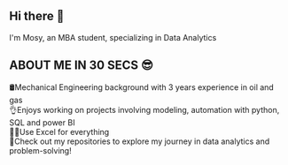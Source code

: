 ## Hi there 👋
I'm Mosy, an MBA student, specializing in Data Analytics

## ABOUT ME IN 30 SECS 😎
🛢️Mechanical Engineering background with 3 years experience in oil and gas  
👌Enjoys working on projects involving modeling, automation with python, SQL and power BI  
👨‍💻Use Excel for everything  
🫠Check out my repositories to explore my journey in data analytics and problem-solving!  
